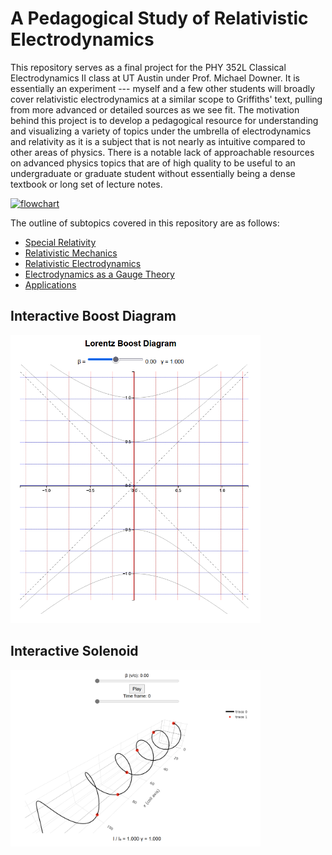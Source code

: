 ﻿# A Pedagogical Study of Relativistic Electrodynamics

 This repository serves as a final project for the PHY 352L Classical Electrodynamics II class at UT Austin under Prof. Michael Downer. It is essentially an experiment --- myself and a few other students will broadly cover relativistic electrodynamics at a similar scope to Griffiths' text, pulling from more advanced or detailed sources as we see fit. The motivation behind this project is to develop a pedagogical resource for understanding and visualizing a variety of topics under the umbrella of electrodynamics and relativity as it is a subject that is not nearly as intuitive compared to other areas of physics. There is a notable lack of approachable resources on advanced physics topics that are of high quality to be useful to an undergraduate or graduate student without essentially being a dense textbook or long set of lecture notes. 

 <a href="https://github.com/amalbumbia/Electrodynamics_and_Relativity/blob/3f5572803e2bd33150d4df1aa6eab6cc5d50ca77/Flowcharts%20Electro%20Project.svg">
  <img src="" width="800" alt="flowchart">
</a>

 The outline of subtopics covered in this repository are as follows:

 - [Special Relativity](https://github.com/amalbumbia/Electrodynamics_and_Relativity/tree/dfdc289b99c800f50e0a8377334629b777b9947b/special_relativity)
 - [Relativistic Mechanics](https://github.com/amalbumbia/Electrodynamics_and_Relativity/tree/d878b18f4b3361b7f9c400208f3ab3cfad1a70a3/relativistic_mechanics)
 - [Relativistic Electrodynamics](https://github.com/amalbumbia/Electrodynamics_and_Relativity/tree/952f1fca399028505015da584a8aee010d9dcebf/relativistic_electrodynamics)
 - [Electrodynamics as a Gauge Theory](https://raw.githack.com/amalbumbia/Electrodynamics_and_Relativity/main/why_electrodynamics.html)
 - [Applications](https://github.com/amalbumbia/Electrodynamics_and_Relativity/tree/ff9ae8776cff9a50dcd0e7260373b456f1a29108/applications)

## Interactive Boost Diagram

<a href="https://raw.githack.com/amalbumbia/Electrodynamics_and_Relativity/main/interactive/minkowski_boost.html">
  <img src="assets/boost_diagram.png" width="400" alt="Minkowski Boost Diagram">
</a>

## Interactive Solenoid

<a href="https://raw.githack.com/amalbumbia/Electrodynamics_and_Relativity/main/interactive/solenoid_3d.html">
  <img src="assets/solenoid.png" width="400" alt="solenoid">
</a>
